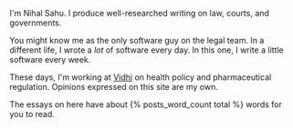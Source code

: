 I'm Nihal Sahu. I produce well-researched writing on law, courts, and governments.

You might know me as the only software guy on the legal team. In a different life, I wrote a _lot_ of software every day. In this one, I write a little software every week.

These days, I'm working at [Vidhi](https://vidhilegalpolicy.in) on health policy and pharmaceutical regulation. Opinions expressed on this site are my own. 

The essays on here have about {% posts_word_count total %} words for you to read. 